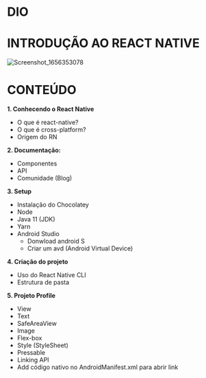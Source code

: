 # DIO
# INTRODUÇÃO AO REACT NATIVE
![Screenshot_1656353078](https://user-images.githubusercontent.com/101811312/176064236-ae640399-3ee9-49dc-81da-a8ed2f40509d.png)

# CONTEÚDO
**1. Conhecendo o React Native**
  - O que é react-native?
  - O que é cross-platform? 
  - Origem do RN
  
**2. Documentação:**
  - Componentes
  - API
  - Comunidade (Blog)
  
**3. Setup**
  - Instalação do Chocolatey
  - Node
  - Java 11 (JDK)
  - Yarn
  - Android Studio
      - Donwload android S
      - Criar um avd (Android Virtual Device)
      
**4. Criação do projeto**
   - Uso do React Native CLI
   - Estrutura de pasta
   
**5. Projeto Profile**
   - View
   - Text
   - SafeAreaView
   - Image
   - Flex-box
   - Style (StyleSheet)
   - Pressable
   - Linking API
   - Add código nativo no AndroidManifest.xml para abrir link
